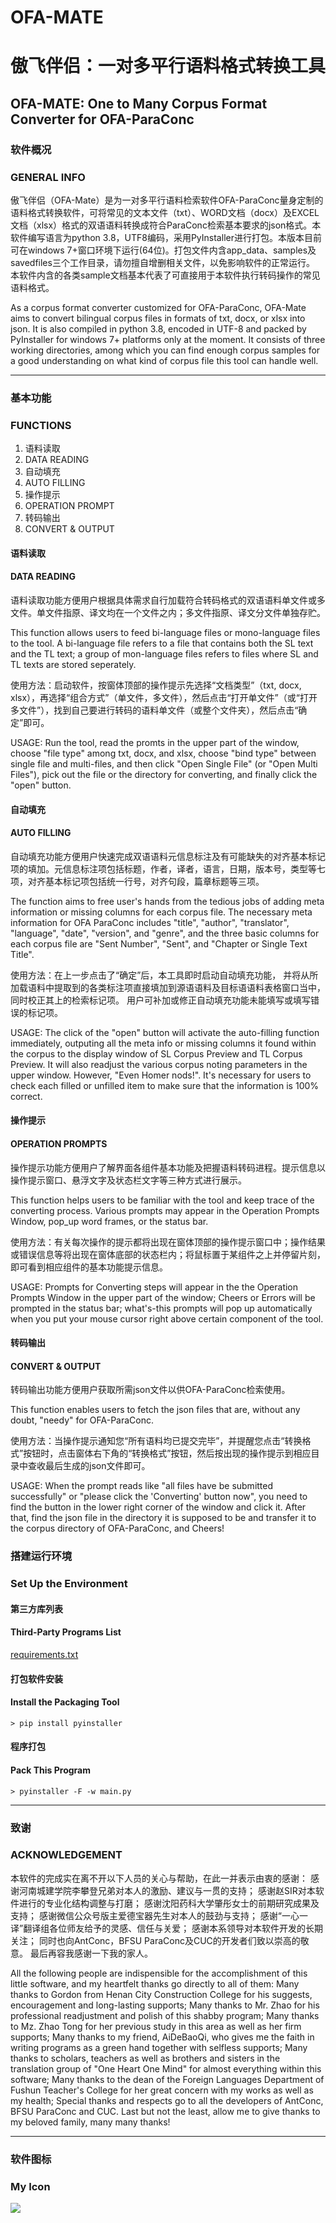 # OFA-MATE

# 傲飞伴侣：一对多平行语料格式转换工具
## OFA-MATE: One to Many Corpus Format Converter for OFA-ParaConc

### 软件概况
### GENERAL INFO

傲飞伴侣（OFA-Mate）是为一对多平行语料检索软件OFA-ParaConc量身定制的语料格式转换软件，可将常见的文本文件（txt）、WORD文档（docx）及EXCEL文档（xlsx）格式的双语语料转换成符合ParaConc检索基本要求的json格式。本软件编写语言为python 3.8，UTF8编码，采用PyInstaller进行打包。本版本目前可在windows 7+窗口环境下运行(64位)。打包文件内含app_data、samples及savedfiles三个工作目录，请勿擅自增删相关文件，以免影响软件的正常运行。
本软件内含的各类sample文档基本代表了可直接用于本软件执行转码操作的常见语料格式。

As a corpus format converter customized for OFA-ParaConc, OFA-Mate aims to convert bilingual corpus files in formats of txt, docx, or xlsx into json. It is also compiled in python 3.8, encoded in UTF-8 and packed by PyInstaller for windows 7+ platforms only at the moment. It consists of three working directories, among which you can find enough corpus samples for a good understanding on what kind of corpus file this tool can handle well.

---

### 基本功能
### FUNCTIONS

1. 语料读取
1. DATA READING
2. 自动填充
2. AUTO FILLING
3. 操作提示
3. OPERATION PROMPT
4. 转码输出
4. CONVERT & OUTPUT

#### 语料读取
#### DATA READING

语料读取功能方便用户根据具体需求自行加载符合转码格式的双语语料单文件或多文件。单文件指原、译文均在一个文件之内；多文件指原、译文分文件单独存贮。

This function allows users to feed bi-language files or mono-language files to the tool. A bi-language file refers to a file that contains both the SL text and the TL text; a group of mon-language files refers to files where SL and TL texts are stored seperately.

使用方法：启动软件，按窗体顶部的操作提示先选择“文档类型”（txt, docx, xlsx），再选择“组合方式”（单文件，多文件），然后点击“打开单文件”（或“打开多文件”），找到自己要进行转码的语料单文件（或整个文件夹），然后点击“确定”即可。

USAGE: Run the tool, read the promts in the upper part of the window, choose "file type" among txt, docx, and xlsx, choose "bind type" between single file and multi-files,
and then click "Open Single File" (or "Open Multi Files"), pick out the file or the directory for converting, and finally click the "open" button.

#### 自动填充
#### AUTO FILLING
自动填充功能方便用户快速完成双语语料元信息标注及有可能缺失的对齐基本标记项的填加。元信息标注项包括标题，作者，译者，语言，日期，版本号，类型等七项，对齐基本标记项包括统一行号，对齐句段，篇章标题等三项。

The function aims to free user's hands from the tedious jobs of adding meta information or missing columns for each corpus file. The necessary meta information for OFA ParaConc includes "title", "author", "translator", "language", "date", "version", and "genre", and the three basic columns for each corpus file are "Sent Number", "Sent", and "Chapter or Single Text Title".

使用方法：在上一步点击了“确定”后，本工具即时启动自动填充功能， 并将从所加载语料中提取到的各类标注项直接填加到源语语料及目标语语料表格窗口当中，同时校正其上的检索标记项。
用户可补加或修正自动填充功能未能填写或填写错误的标记项。

USAGE: The click of the "open" button will activate the auto-filling function immediately, outputing all the meta info or missing columns it found within the corpus to the display window of SL Corpus Preview and TL Corpus Preview. It will also readjust the various corpus noting parameters in the upper window. However, "Even Homer nods!". It's necessary for users to check each filled or unfilled item to make sure that the information is 100% correct.

#### 操作提示
#### OPERATION PROMPTS

操作提示功能方便用户了解界面各组件基本功能及把握语料转码进程。提示信息以操作提示窗口、悬浮文字及状态栏文字等三种方式进行展示。

This function helps users to be familiar with the tool and keep trace of the converting process. Various prompts may appear in the Operation Prompts Window, pop_up word frames, or the status bar.

使用方法：有关每次操作的提示都将出现在窗体顶部的操作提示窗口中；操作结果或错误信息等将出现在窗体底部的状态栏内；将鼠标置于某组件之上并停留片刻，即可看到相应组件的基本功能提示信息。

USAGE: Prompts for Converting steps will appear in the the Operation Prompts Window in the upper part of the window; Cheers or Errors will be prompted in the status bar; what's-this prompts will pop up automatically when you put your mouse cursor right above certain component of the tool.

#### 转码输出
#### CONVERT & OUTPUT

转码输出功能方便用户获取所需json文件以供OFA-ParaConc检索使用。

This function enables users to fetch the json files that are, without any doubt, "needy" for OFA-ParaConc. 

使用方法：当操作提示通知您“所有语料均已提交完毕”，并提醒您点击“转换格式”按钮时，点击窗体右下角的“转换格式”按钮，然后按出现的操作提示到相应目录中查收最后生成的json文件即可。

USAGE: When the prompt reads like "all files have be submitted successfully" or "please click the 'Converting' button now", you need to find the button in the lower right corner of the window and click it. After that, find the json file in the directory it is supposed to be and transfer it to the corpus directory of OFA-ParaConc, and Cheers!

### 搭建运行环境
### Set Up the Environment

#### 第三方库列表
#### Third-Party Programs List

[requirements.txt](requirements.txt) 

#### 打包软件安装
#### Install the Packaging Tool

`> pip install pyinstaller`

#### 程序打包
#### Pack This Program
`> pyinstaller -F -w main.py`

---

### 致谢
### ACKNOWLEDGEMENT

本软件的完成实在离不开以下人员的关心与帮助，在此一并表示由衷的感谢：
感谢河南城建学院李攀登兄弟对本人的激励、建议与一贯的支持；
感谢赵SIR对本软件进行的专业化结构调整与打磨；
感谢沈阳药科大学肇彤女士的前期研究成果及支持；
感谢微信公众号版主爱德宝器先生对本人的鼓劲与支持；
感谢“一心一译”翻译组各位师友给予的灵感、信任与关爱；
感谢本系领导对本软件开发的长期关注；
同时也向AntConc，BFSU ParaConc及CUC的开发者们致以崇高的敬意。
最后再容我感谢一下我的家人。

All the following people are indispensible for the accomplishment of this little software, and my heartfelt thanks go directly to all of them:
Many thanks to Gordon from Henan City Construction College for his suggests, encouragement and long-lasting supports;
Many thanks to Mr. Zhao for his professional readjustment and polish of this shabby program;
Many thanks to Mz. Zhao Tong for her previous study in this area as well as her firm supports;
Many thanks to my friend, AiDeBaoQi, who gives me the faith in writing programs as a green hand together with selfless supports; 
Many thanks to scholars, teachers as well as brothers and sisters in the translation group of "One Heart One Mind" for almost everything within this software;
Many thanks to the dean of the Foreign Languages Department of Fushun Teacher's College for her great concern with my works as well as my health;
Special thanks and respects go to all the developers of AntConc, BFSU ParaConc and CUC.
Last but not the least, allow me to give thanks to my beloved family, many many thanks!

---

### 软件图标
### My Icon
![](./app_data/workfiles/myIcon.png)  

